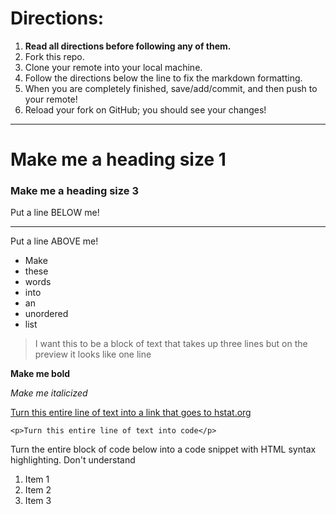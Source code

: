 # Directions:
1. **Read all directions before following any of them.**
2. Fork this repo.
2. Clone your remote into your local machine.
3. Follow the directions below the line to fix the markdown formatting.
4. When you are completely finished, save/add/commit, and then push to your remote!
5. Reload your fork on GitHub; you should see your changes!

---

# Make me a heading size 1
### Make me a heading size 3

Put a line BELOW me!

--------------------

Put a line ABOVE me!

* Make
* these
* words
* into
* an
* unordered
* list

> I want this to be a block of text
that takes up three lines but on
the preview it looks like one line

**Make me bold**

*Make me italicized*

[Turn this entire line of text into a link that goes to hstat.org](hstat.org)

    <p>Turn this entire line of text into code</p>

Turn the entire block of code below into a code snippet with HTML syntax highlighting. Don't understand

<ol>
    <li>Item 1</li>
    <li>Item 2</li>
    <li>Item 3</li>
</ol>